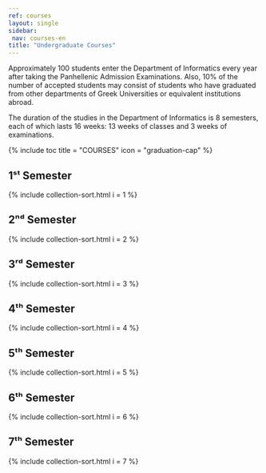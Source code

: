 ```yaml
---
ref: courses
layout: single
sidebar:
 nav: courses-en
title: "Undergraduate Courses"
---
```


Approximately 100 students enter the Department of Informatics every year after taking the Panhellenic Admission Examinations. Also, 10% of the number of accepted students may consist of students who have graduated from other departments of Greek Universities or equivalent institutions abroad.

The duration of the studies in the Department of Informatics is 8 semesters, each of which lasts 16 weeks: 13 weeks of classes and 3 weeks of examinations.

{% include toc title = "COURSES" icon = "graduation-cap" %}

## 1ˢᵗ Semester

  {% include collection-sort.html i = 1 %}

## 2ⁿᵈ Semester

  {% include collection-sort.html i = 2 %}

## 3ʳᵈ Semester

  {% include collection-sort.html i = 3 %}

## 4ᵗʰ Semester

  {% include collection-sort.html i = 4 %}

## 5ᵗʰ Semester

  {% include collection-sort.html i = 5 %}

## 6ᵗʰ Semester

  {% include collection-sort.html i = 6 %}

## 7ᵗʰ Semester

  {% include collection-sort.html i = 7 %}

